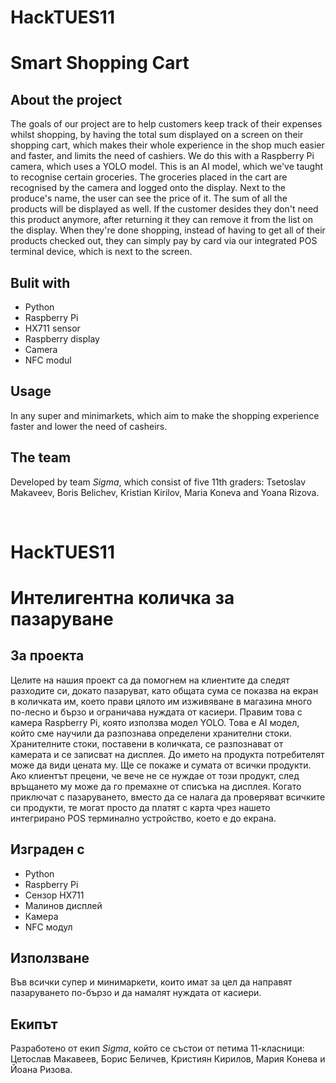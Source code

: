 # HackTUES11
# Smart Shopping Cart

## About the project
The goals of our project are to help customers keep track of their expenses whilst shopping, by having the total sum displayed on a screen on their shopping cart, which makes their whole experience in the shop much easier and faster, and limits the need of cashiers. We do this with a Raspberry Pi camera, which uses a YOLO model. This is an AI model, which we've taught to recognise certain groceries. The groceries placed in the cart are recognised by the camera and logged onto the display. Next to the produce's name, the user can see the price of it. The sum of all the products will be displayed as well. If the customer desides they don't need this product anymore, after returning it they can remove it from the list on the display. When they're done shopping, instead of having to get all of their products checked out, they can simply pay by card via our integrated POS terminal device, which is next to the screen.

## Bulit with
* Python
* Raspberry Pi
* HX711 sensor
* Raspberry display
* Camera
* NFC modul

## Usage
In any super and minimarkets, which aim to make the shopping experience faster and lower the need of casheirs.

## The team
Developed by team *Sigma*, which consist of five 11th graders: Tsetoslav Makaveev, Boris Belichev, Kristian Kirilov, Maria Koneva and Yoana Rizova.

&nbsp;
&nbsp;


# HackTUES11
# Интелигентна количка за пазаруване

## За проекта
Целите на нашия проект са да помогнем на клиентите да следят разходите си, докато пазаруват, като общата сума се показва на екран в количката им, което прави цялото им изживяване в магазина много по-лесно и бързо и ограничава нуждата от касиери. Правим това с камера Raspberry Pi, която използва модел YOLO. Това е AI модел, който сме научили да разпознава определени хранителни стоки. Хранителните стоки, поставени в количката, се разпознават от камерата и се записват на дисплея. До името на продукта потребителят може да види цената му. Ще се покаже и сумата от всички продукти. Ако клиентът прецени, че вече не се нуждае от този продукт, след връщането му може да го премахне от списъка на дисплея. Когато приключат с пазаруването, вместо да се налага да проверяват всичките си продукти, те могат просто да платят с карта чрез нашето интегрирано POS терминално устройство, което е до екрана.

## Изграден с
* Python
* Raspberry Pi
* Сензор HX711
* Малинов дисплей
* Камера
* NFC модул

## Използване
Във всички супер и минимаркети, които имат за цел да направят пазаруването по-бързо и да намалят нуждата от касиери.

## Екипът
Разработено от екип *Sigma*, който се състои от петима 11-класници: Цетослав Макавеев, Борис Беличев, Кристиян Кирилов, Мария Конева и Йоана Ризова.
